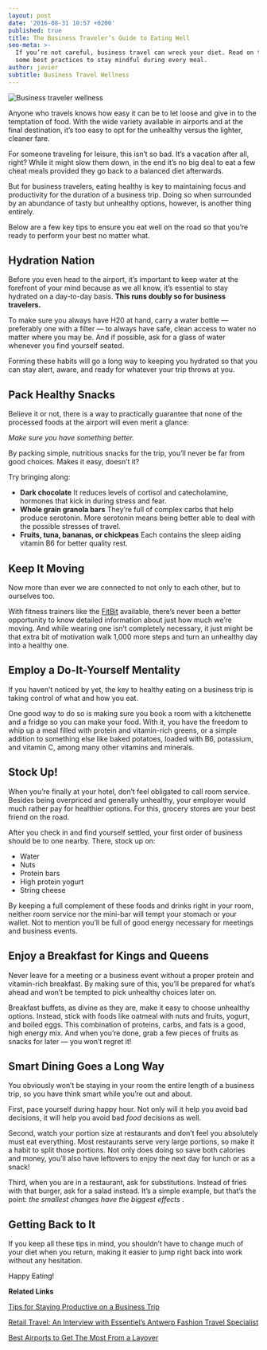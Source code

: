 ```yaml
---
layout: post
date: '2016-08-31 10:57 +0200'
published: true
title: The Business Traveler’s Guide to Eating Well
seo-meta: >-
  If you’re not careful, business travel can wreck your diet. Read on to for
  some best practices to stay mindful during every meal.
author: javier
subtitle: Business Travel Wellness
---
```

![Business traveler wellness]({{site.baseurl}}/blog-media/ffdc378d-cca4-4f10-bbb0-834643394dbf.png)

Anyone who travels knows how easy it can be to let loose and give in to the temptation of food. With the wide variety available in airports and at the final destination, it’s too easy to opt for the unhealthy versus the lighter, cleaner fare. 

For someone traveling for leisure, this isn’t so bad. It’s a vacation after all, right? While it might slow them down, in the end it’s no big deal to eat a few cheat meals provided they go back to a balanced diet afterwards.

But for business travelers, eating healthy is key to maintaining focus and productivity for the duration of a business trip. Doing so when surrounded by an abundance of tasty but unhealthy options, however, is another thing entirely. 

Below are a few key tips to ensure you eat well on the road so that you’re ready to perform your best no matter what. 

## Hydration Nation ##

Before you even head to the airport, it’s important to keep water at the forefront of your mind because as we all know, it’s essential to stay hydrated on a day-to-day basis. **This runs doubly so for business travelers.**

To make sure you always have H20 at hand, carry a water bottle — preferably one with a filter — to always have safe, clean access to water no matter where you may be. And if possible, ask for a glass of water whenever you find yourself seated.

Forming these habits will go a long way to keeping you hydrated so that you can stay alert, aware, and ready for whatever your trip throws at you. 

## Pack Healthy Snacks ##

Believe it or not, there is a way to practically guarantee that none of the processed foods at the airport will even merit a glance: 

_Make sure you have something better._

By packing simple, nutritious snacks for the trip, you’ll never be far from good choices. Makes it easy, doesn’t it?

Try bringing along: 

- **Dark chocolate** It reduces levels of cortisol and catecholamine, hormones that kick in during stress and fear.
- **Whole grain granola bars** They’re full of complex carbs that help produce serotonin. More serotonin means being better able to deal with the possible stresses of travel.
- **Fruits, tuna, bananas, or chickpeas** Each contains the sleep aiding vitamin B6 for better quality rest.


## Keep It Moving ##

Now more than ever we are connected to not only to each other, but to ourselves too. 

With fitness trainers like the [FitBit](https://www.fitbit.com/eu) available, there’s never been a better opportunity to know detailed information about just how much we’re moving. And while wearing one isn’t completely necessary, it just might be that extra bit of motivation walk 1,000 more steps and turn an unhealthy day into a healthy one. 

## Employ a Do-It-Yourself Mentality ##

If you haven’t noticed by yet, the key to healthy eating on a business trip is taking control of what and how you eat. 

One good way to do so is making sure you book a room with a kitchenette and a fridge so you can make your food. With it, you have the freedom to whip up a meal filled with protein and vitamin-rich greens, or a simple addition to something else like baked potatoes, loaded with B6, potassium, and vitamin C, among many other vitamins and minerals.

## Stock Up! ##

When you’re finally at your hotel, don’t feel obligated to call room service. Besides being overpriced and generally unhealthy, your employer would much rather pay for healthier options. For this, grocery stores are your best friend on the road. 

After you check in and find yourself settled, your first order of business should be to one nearby. There, stock up on: 
 
- Water
- Nuts
- Protein bars
- High protein yogurt
- String cheese

By keeping a full complement of these foods and drinks right in your room, neither room service nor the mini-bar will tempt your stomach or your wallet. Not to mention you’ll be full of good energy necessary for meetings and business events. 

## Enjoy a Breakfast for Kings and Queens ##

Never leave for a meeting or a business event without a proper protein and vitamin-rich breakfast. By making sure of this, you’ll be prepared for what’s ahead and won’t be tempted to pick unhealthy choices later on.

Breakfast buffets, as divine as they are, make it easy to choose unhealthy options. Instead, stick with foods like oatmeal with nuts and fruits, yogurt, and boiled eggs. This combination of proteins, carbs, and fats is a good, high energy mix. And when you’re done, grab a few pieces of fruits as snacks for later — you won’t regret it! 

## Smart Dining Goes a Long Way ##

You obviously won’t be staying in your room the entire length of a business trip, so you have think smart while you’re out and about. 

First, pace yourself during happy hour. Not only will it help you avoid bad decisions, it will help you avoid bad _food_ decisions as well. 

Second, watch your portion size at restaurants and don’t feel you absolutely must eat everything. Most restaurants serve very large portions, so make it a habit to split those portions. Not only does doing so save both calories and money, you’ll also have leftovers to enjoy the next day for lunch or as a snack!

Third, when you are in a restaurant, ask for substitutions. Instead of fries with that burger, ask for a salad instead. It’s a simple example, but that’s the point: _the smallest changes have the biggest effects_ .

## Getting Back to It ##

If you keep all these tips in mind, you shouldn’t have to change much of your diet when you return, making it easier to jump right back into work without any hesitation. 

Happy Eating! 


**Related Links**

[Tips for Staying Productive on a Business Trip](http://travelperk.com/blog/productivity-hacks-while-traveling-for-business/)

[Retail Travel: An Interview with Essentiel’s Antwerp Fashion Travel Specialist](http://travelperk.com/blog/an-interview-with-essentiel-s-antwerp-fashion-travel-specialist/)

[Best Airports to Get The Most From a Layover](http://travelperk.com/blog/best-airports-to-get-the-most-from-a-layover/)
